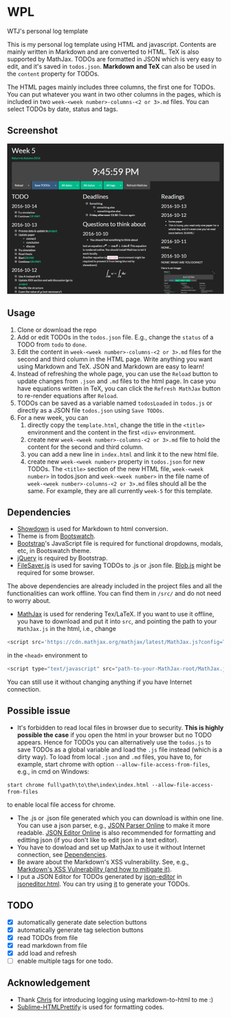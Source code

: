 # WPL
WTJ's personal log template

This is my personal log template using HTML and javascript. Contents are mainly written in Markdown and are converted to HTML. TeX is also supported by MathJax. TODOs are formatted in JSON which is very easy to edit, and it's saved in `todos.json`. **Markdown and TeX** can also be used in the `content` property for TODOs.

The HTML pages mainly includes three columns, the first one for TODOs. You can put whatever you want in two other columns in the pages, which is included in two `week-<week number>-columns-<2 or 3>.md` files. You can select TODOs by date, status and tags.

## Screenshot
![example](https://raw.githubusercontent.com/jwt625/WPL/master/fig/example.png)

## Usage

1. Clone or download the repo
2. Add or edit TODOs in the `todos.json` file. E.g., change the `status` of a TODO from `todo` to `done`.
2. Edit the content in `week-<week number>-columns-<2 or 3>.md` files for the second and third column in the HTML page. Write anything you want using Markdown and TeX. JSON and Markdown are easy to learn!
3. Instead of refreshing the whole page, you can use the `Reload` button to update changes from `.json` and `.md` files to the html page. In case you have equations written in TeX, you can click the `Refresh MathJax` button to re-render equations after `Reload`.
4. TODOs can be saved as a variable named `todosLoaded` in `todos.js` or directly as a JSON file `todos.json` using `Save TODOs`.
5. For a new week, you can
	1. directly copy the `template.html`, change the title in the `<title>` environment and the content in the first `<div>` environment.
	2. create new `week-<week number>-columns-<2 or 3>.md` file to hold the content for the second and third column.
	3. you can add a new line in `index.html` and link it to the new html file.
	4. create new `week-<week number>` property in `todos.json` for new TODOs. The `<title>` section of the new HTML file, `week-<week number>` in todos.json and `week-<week number>` in the file name of `week-<week number>-columns-<2 or 3>.md` files should all be the same. For example, they are all currently `week-5` for this template.


## Dependencies

- [Showdown](https://github.com/showdownjs/showdown) is used for Markdown to html conversion.
- Theme is from [Bootswatch](http://bootswatch.com).
- [Bootstrap](http://getbootstrap.com/)'s JavaScript file is required for functional dropdowns, modals, etc, in Bootswatch theme.
- [jQuery](https://jquery.com/) is required by Bootstrap.
- [FileSaver.js](https://github.com/eligrey/FileSaver.js) is used for saving TODOs to .js or .json file. [Blob.js](https://github.com/eligrey/Blob.js) might be required for some browser.

The above dependencies are already included in the project files and all the functionalities can work offline. You can find them in `/src/` and do not need to worry about.

- [MathJax](http://www.mathjax.org/) is used for rendering Tex/LaTeX. If you want to use it offline, you have to download and put it into `src`, and pointing the path to your `MathJax.js` in the html, i.e., change 
```js
<script src='https://cdn.mathjax.org/mathjax/latest/MathJax.js?config=TeX-AMS-MML_HTMLorMML'></script>
```
in the `<head>` environment to 
```js
<script type="text/javascript" src="path-to-your-MathJax-root/MathJax.js"></script>
```
You can still use it without changing anything if you have Internet connection.

## Possible issue

- It's forbidden to read local files in browser due to security. **This is highly possible the case** if you open the html in your browser but no TODO appears. Hence for TODOs you can alternatively use the `todos.js` to save TODOs as a global variable and load the `.js` file instead (which is a dirty way). To load from local `.json` and `.md` files, you have to, for example, start chrome with option `--allow-file-access-from-files`, e.g., in cmd on Windows:
```
start chrome full\path\to\the\index\index.html --allow-file-access-from-files
```
to enable local file access for chrome.
- The .js or .json file generated which you can download is within one line. You can use a json parser, e.g., [JSON Parser Online](http://json.parser.online.fr/) to make it more readable. [JSON Editor Online](http://www.jsoneditoronline.org/) is also recommended for formatting and editting json (if you don't like to edit json in a text editor).
- You have to dowload and set up MathJax to use it without Internet connection, see [Dependencies](#dependencies).
- Be aware about the Markdown's XSS vulnerability. See, e.g., [Markdown's XSS Vulnerability (and how to mitigate it)](https://github.com/showdownjs/showdown/wiki/Markdown's-XSS-Vulnerability-(and-how-to-mitigate-it)).
- I put a JSON Editor for TODOs generated by [json-editor](https://github.com/jdorn/json-editor) in [jsoneditor.html](https://jwt625.github.io/WPL/template/jsoneditor.html). You can try using [it](https://jwt625.github.io/WPL/template/jsoneditor.html) to generate your TODOs.


## TODO
- [x] automatically generate date selection buttons
- [x] automatically generate tag selection buttons
- [x] read TODOs from file
- [x] read markdown from file
- [x] add load and refresh
- [ ] enable multiple tags for one todo.

## Acknowledgement
- Thank [Chris](https://github.com/CSarabalis) for introducing logging using markdown-to-html to me :)
- [Sublime-HTMLPrettify](https://github.com/victorporof/Sublime-HTMLPrettify) is used for formatting codes.
